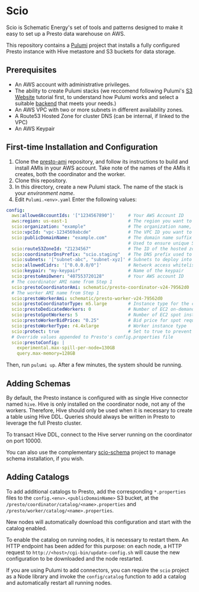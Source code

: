 # Scio

Scio is Schematic Energy's set of tools and patterns designed to make
it easy to set up a Presto data warehouse on AWS.

This repository contains a [Pulumi](www.pulumi.com) project that
installs a fully configured Presto instance with Hive metastore
and S3 buckets for data storage.

## Prerequisites

- An AWS account with administrative privileges.
- The ability to create Pulumi stacks (we reccomend following Pulumi's
  [S3 Website](https://www.pulumi.com/docs/tutorials/aws/s3-website/)
  tutorial first, to understand how Pulumi works and select a suitable
  [backend](https://www.pulumi.com/docs/intro/concepts/state/) that meets your needs.)
- An AWS VPC with two or more subnets in different availability zones.
- A Route53 Hosted Zone for cluster DNS (can be internal, if linked to the VPC)
- An AWS Keypair

## First-time Installation and Configuration

1. Clone the
   [presto-ami](https://github.com/schematic-energy/presto-ami)
   repository, and follow its instructions to build and install AMIs
   in your AWS account. Take note of the names of the AMIs it creates,
   both the coordinator and the worker.
2. Clone this repository.
3. In this directory, create a new Pulumi stack. The name of the stack is your *environment name*.
4. Edit `Pulumi.<env>.yaml` Enter the following values:

```yaml
config:
  aws:allowedAccountIds: '["1234567890"]'     # Your AWS Account ID
  aws:region: us-east-1                       # The region you want to use
  scio:organization: "example"                # The organization name, used to name various artifacts
  scio:vpcId: "vpc-1234569abcde"              # The VPC ID you want to use
  scio:publicDomainName: "example.com"        # The domain name suffix associated with this installation.
                                              # Used to ensure unique S3 bucket names
  scio:route53ZoneId: "Z1234567"              # The ID of the hosted zone you'll use for DNS resolution
  scio:coordinatorDnsPrefix: "scio.staging"   # The DNS prefix used to register the coordinator in the hosted zone
  scio:subnets: '["subnet-abc", "subnet-xyz]' # Subnets to deploy into
  scio:allowedCidrs: '["0.0.0.0/0"]'          # Network access whitelist (including Scio deployment itself)
  scio:keypair: "my-keypair"                  # Name of the keypair
  scio:prestoAmiOwner: "407553720128"         # Your AWS account ID
  # The coordinator AMI name from Step 1
  scio:prestoCoordinatorAmi: schematic/presto-coordinator-v24-79562d0
  # The worker AMI name from Step 1
  scio:prestoWorkerAmi: schematic/presto-worker-v24-79562d0
  scio:prestoCoordinatorType: m5.large        # Instance type for the coordinator. m5.large is reccomended
  scio:prestoDedicatedWorkers: 0              # Number of EC2 on-demand instances to use as workers
  scio:prestoSpotWorkers: 5                   # Number of EC2 spot instances to request as workers
  scio:prestoWorkerBidPrice: "0.25"           # Bid price for spot requests
  scio:prestoWorkerType: r4.4xlarge           # Worker instance type
  scio:protect: true                          # Set to true to prevent accidental removal of data buckets
  # Override values appended to Presto's config.properties file
  scio:prestoConfig: |
    experimental.max-spill-per-node=130GB
    query.max-memory=128GB

```

Then, run `pulumi up`. After a few minutes, the system should be running.

## Adding Schemas

By default, the Presto instance is configured with as single Hive
connector named `hive`. Hive is only installed on the coordinator
node, not any of the workers. Therefore, Hive should only be used when
it is necessary to create a table using Hive DDL. Queries should
always be written in Presto to leverage the full Presto cluster.

To transact Hive DDL, connect to the Hive server running on the
coordinator on port 10000.

You can also use the complementary
[scio-schema](https://github.com/schematic-energy/scio-schema) project
to manage schema installation, if you wish.

## Adding Catalogs

To add additional catalogs to Presto, add the corresponding
`*.properties` files to the `config.<env>.<publicDomainName>` S3
bucket, at the `/presto/coordinator/catalog/<name>.properties` and
`/presto/worker/catalog/<name>.properties`.

New nodes will automatically download this configuration and start
with the catalog enabled.

To enable the catalog on running nodes, it is necessary to restart
them. An HTTP endpoint has been added for this purpose: on each node,
a HTTP request to `http://<host>/cgi-bin/update-config.sh` will cause
the new configuration to be downloaded and the node restarted.

If you are using Pulumi to add connectors, you can require the `scio`
project as a Node library and invoke the `config/catalog` function to
add a catalog and automatically restart all running nodes.
